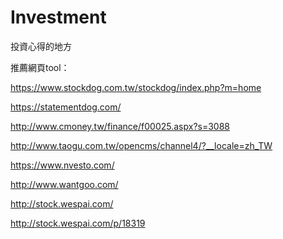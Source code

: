 # Investment
投資心得的地方

推薦網頁tool：

https://www.stockdog.com.tw/stockdog/index.php?m=home

https://statementdog.com/

http://www.cmoney.tw/finance/f00025.aspx?s=3088

http://www.taogu.com.tw/opencms/channel4/?__locale=zh_TW

https://www.nvesto.com/

http://www.wantgoo.com/

http://stock.wespai.com/

http://stock.wespai.com/p/18319



 
